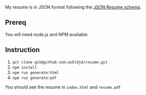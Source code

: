 My resume is in JSON format following the [JSON Resume schema](https://jsonresume.org/).

## Prereq

You will need node.js and NPM available.

## Instruction

1. `git clone git@github.com:askldjd/resume.git`
1. `npm install`
1. `npm run generate:html`
1. `npm run generate:pdf`

You should see the resume in `index.html` and `resume.pdf`